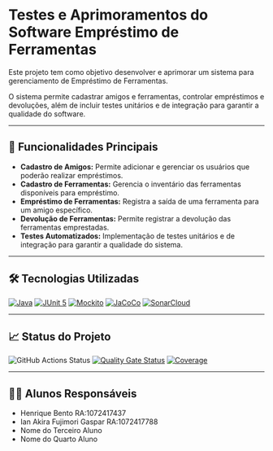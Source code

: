 # Testes e Aprimoramentos do Software Empréstimo de Ferramentas

Este projeto tem como objetivo desenvolver e aprimorar um sistema para gerenciamento de Empréstimo de Ferramentas.

O sistema permite cadastrar amigos e ferramentas, controlar empréstimos e devoluções, além de incluir testes unitários e de integração para garantir a qualidade do software.

---

## 🚀 Funcionalidades Principais

- **Cadastro de Amigos:** Permite adicionar e gerenciar os usuários que poderão realizar empréstimos.
- **Cadastro de Ferramentas:** Gerencia o inventário das ferramentas disponíveis para empréstimo.
- **Empréstimo de Ferramentas:** Registra a saída de uma ferramenta para um amigo específico.
- **Devolução de Ferramentas:** Permite registrar a devolução das ferramentas emprestadas.
- **Testes Automatizados:** Implementação de testes unitários e de integração para garantir a qualidade do sistema.

---

## 🛠️ Tecnologias Utilizadas

[![Java](https://img.shields.io/badge/java-%23ED8B00.svg?style=for-the-badge&logo=openjdk&logoColor=white)](https://www.java.com/) [![JUnit 5](https://img.shields.io/badge/JUnit%205-%2300a9f4.svg?style=for-the-badge&logo=junit5&logoColor=white)](https://junit.org/junit5/) [![Mockito](https://img.shields.io/badge/Mockito-%2300C853.svg?style=for-the-badge&logo=mockito&logoColor=white)](https://site.mockito.org/) [![JaCoCo](https://img.shields.io/badge/JaCoCo-%23FF6600.svg?style=for-the-badge&logo=jacoco&logoColor=white)](https://www.jacoco.org/jacoco/) [![SonarCloud](https://img.shields.io/badge/SonarCloud-%23007ACC.svg?style=for-the-badge&logo=sonarcloud&logoColor=white)](https://sonarcloud.io/)

---

## 📈 Status do Projeto

![GitHub Actions Status](https://github.com/HenriqueBent0/a3_unisul/workflows/Integra%C3%A7%C3%A3o%20cont%C3%ADnua%20de%20Java%20com%20Maven%20e%20SonarCloud/badge.svg) [![Quality Gate Status](https://sonarcloud.io/api/project_badges/measure?project=HenriqueBent0_a3_unisul&metric=alert_status)](https://sonarcloud.io/summary/new_code?id=HenriqueBent0_a3_unisul) [![Coverage](https://sonarcloud.io/api/project_badges/measure?project=HenriqueBent0_a3_unisul&metric=coverage)](https://sonarcloud.io/component_measures?id=HenriqueBent0_a3_unisul&metric=coverage)

---

## 👨‍🎓 Alunos Responsáveis

- Henrique Bento RA:1072417437  
- Ian Akira Fujimori Gaspar RA:1072417788
- Nome do Terceiro Aluno  
- Nome do Quarto Aluno
